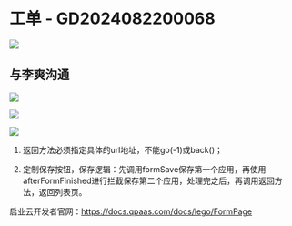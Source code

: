 

# 工单 - GD2024082200068

![](/docs/0-工单维度-项目工单记录/上海中远海运/images/009.png)



## 与李爽沟通

![](/docs/0-工单维度-项目工单记录/上海中远海运/images/010.png)

![](/docs/0-工单维度-项目工单记录/上海中远海运/images/011.png)



![](/docs/0-工单维度-项目工单记录/上海中远海运/images/012.png)



1. 返回方法必须指定具体的url地址，不能go(-1)或back()；

2. 定制保存按钮，保存逻辑：先调用formSave保存第一个应用，再使用afterFormFinished进行拦截保存第二个应用，处理完之后，再调用返回方法，返回列表页。

启业云开发者官网：https://docs.qpaas.com/docs/lego/FormPage



























